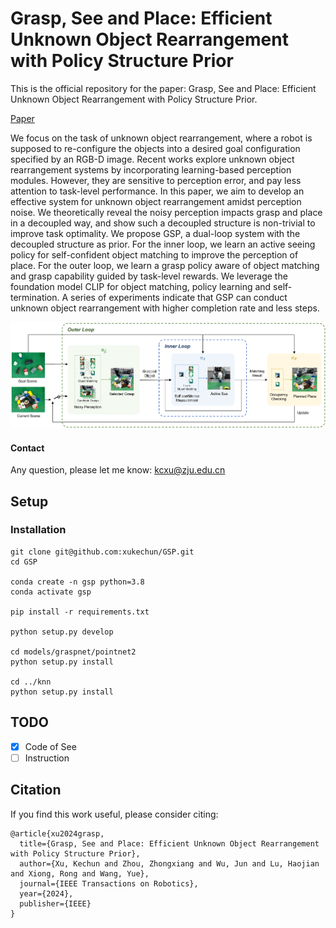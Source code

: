 # Grasp, See and Place: Efficient Unknown Object Rearrangement with Policy Structure Prior
This is the official repository for the paper: Grasp, See and Place: Efficient Unknown Object Rearrangement with Policy Structure Prior.

[Paper](https://arxiv.org/abs/2402.15402)

We focus on the task of unknown object rearrangement, where a robot is supposed to re-configure the objects into a desired goal configuration specified by an RGB-D image. Recent works explore unknown object rearrangement systems by incorporating learning-based perception modules. However, they are sensitive to perception error, and pay less attention to task-level performance. In this paper, we aim to develop an effective system for unknown object rearrangement amidst perception noise. We theoretically reveal the noisy perception impacts grasp and place in a decoupled way, and show such a decoupled structure is non-trivial to improve task optimality. We propose GSP, a dual-loop system with the decoupled structure as prior. For the inner loop, we learn an active seeing policy for self-confident object matching to improve the perception of place. For the outer loop, we learn a grasp policy aware of object matching and grasp capability guided by task-level rewards. We leverage the foundation model CLIP for object matching, policy learning and self-termination. A series of experiments indicate that GSP can conduct unknown object rearrangement with higher completion rate and less steps.

![system overview](images/system.png)

#### Contact

Any question, please let me know: kcxu@zju.edu.cn

## Setup
###  Installation

```
git clone git@github.com:xukechun/GSP.git
cd GSP

conda create -n gsp python=3.8
conda activate gsp

pip install -r requirements.txt

python setup.py develop

cd models/graspnet/pointnet2
python setup.py install

cd ../knn
python setup.py install
```

## TODO

- [x] Code of See
- [ ] Instruction

## Citation

If you find this work useful, please consider citing:

```
@article{xu2024grasp,
  title={Grasp, See and Place: Efficient Unknown Object Rearrangement with Policy Structure Prior},
  author={Xu, Kechun and Zhou, Zhongxiang and Wu, Jun and Lu, Haojian and Xiong, Rong and Wang, Yue},
  journal={IEEE Transactions on Robotics},
  year={2024},
  publisher={IEEE}
}
```